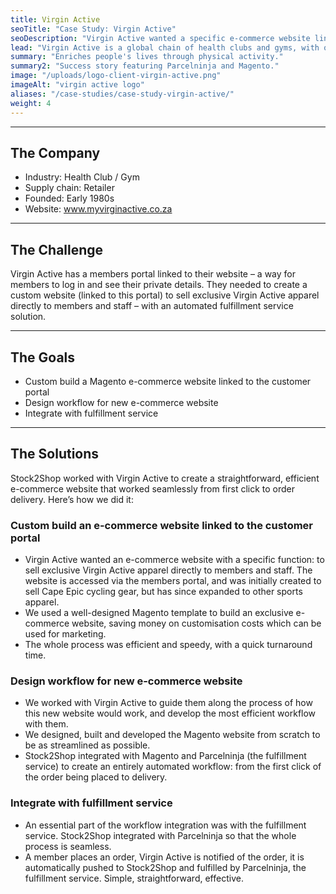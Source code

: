 ```yaml
---
title: Virgin Active
seoTitle: "Case Study: Virgin Active" 
seoDescription: "Virgin Active wanted a specific e-commerce website linked to their members portal. Stock2Shop worked with them to create a tailormade solution. What was it? A Magento website, integrated with Parcelninja for a seamless workflow. Read more!"
lead: "Virgin Active is a global chain of health clubs and gyms, with over 270 clubs in 10 countries."
summary: "Enriches people's lives through physical activity."
summary2: "Success story featuring Parcelninja and Magento."
image: "/uploads/logo-client-virgin-active.png"
imageAlt: "virgin active logo"
aliases: "/case-studies/case-study-virgin-active/"
weight: 4
---
```


---
## The Company
- Industry: Health Club / Gym
- Supply chain: Retailer
- Founded: Early 1980s
- Website: www.myvirginactive.co.za

---
## The Challenge
Virgin Active has a members portal linked to their website – a way for members to log in and see their private details. They needed to create a custom website (linked to this portal) to sell exclusive Virgin Active apparel directly to members and staff – with an automated fulfillment service solution.

---
## The Goals
- Custom build a Magento e-commerce website linked to the customer portal
- Design workflow for new e-commerce website
- Integrate with fulfillment service

---
## The Solutions
Stock2Shop worked with Virgin Active to create a straightforward, efficient e-commerce website that worked seamlessly from first click to order delivery. Here’s how we did it:

### Custom build an e-commerce website linked to the customer portal
- Virgin Active wanted an e-commerce website with a specific function: to sell exclusive Virgin Active apparel directly to members and staff. The website is accessed via the members portal, and was initially created to sell Cape Epic cycling gear, but has since expanded to other sports apparel.
- We used a well-designed Magento template to build an exclusive e-commerce website, saving money on customisation costs which can be used for marketing.
- The whole process was efficient and speedy, with a quick turnaround time.

### Design workflow for new e-commerce website
- We worked with Virgin Active to guide them along the process of how this new website would work, and develop the most efficient workflow with them.
- We designed, built and developed the Magento website from scratch to be as streamlined as possible.
- Stock2Shop integrated with Magento and Parcelninja (the fulfillment service) to create an entirely automated workflow: from the first click of the order being placed to delivery.

### Integrate with fulfillment service
- An essential part of the workflow integration was with the fulfillment service. Stock2Shop integrated with Parcelninja so that the whole process is seamless.
- A member places an order, Virgin Active is notified of the order, it is automatically pushed to Stock2Shop and fulfilled by Parcelninja, the fulfillment service. Simple, straightforward, effective.